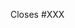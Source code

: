<!-- Indicate your issue number so that it can be automatically closed
when the pull-request is merged -->
Closes #XXX